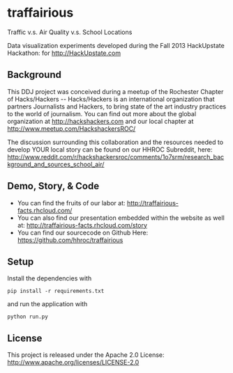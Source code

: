 traffairious
============
Traffic v.s. Air Quality v.s. School Locations 

Data visualization experiments developed during the Fall 2013 HackUpstate Hackathon:
for http://HackUpstate.com

Background
---
This DDJ project was conceived during a meetup of the Rochester Chapter of Hacks/Hackers -- Hacks/Hackers is an international 
organization that partners Journalists and Hackers, to bring state of the art industry practices to the world of journalism. 
You can find out more about the global organization at http://hackshackers.com and our local chapter at http://www.meetup.com/HackshackersROC/

The discussion surrounding this collaboration and the resources needed to develop YOUR local story can be found on our HHROC Subreddit, here:
http://www.reddit.com/r/hackshackersroc/comments/1o7srm/research_background_and_sources_school_air/

Demo, Story, &amp; Code
---
- You can find the fruits of our labor at: http://traffairious-facts.rhcloud.com/
- You can also find our presentation embedded within the website as well at: http://traffairious-facts.rhcloud.com/story
- You can find our sourcecode on Github Here: https://github.com/hhroc/traffairious

Setup
---

Install the dependencies with

    pip install -r requirements.txt

and run the application with

    python run.py

License
---
This project is released under the Apache 2.0 License:
http://www.apache.org/licenses/LICENSE-2.0
